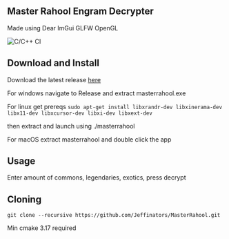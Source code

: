 ## Master Rahool Engram Decrypter 
Made using Dear ImGui GLFW OpenGL 

![C/C++ CI](https://github.com/Jeffinators/MasterRahool/workflows/C/C++%20CI/badge.svg)

## Download and Install
Download the latest release [here](https://github.com/Jeffinators/MasterRahool/releases)

For windows navigate to Release and extract masterrahool.exe 

For linux get prereqs `sudo apt-get install libxrandr-dev libxinerama-dev libx11-dev libxcursor-dev libxi-dev libxext-dev`

then extract and launch using ./masterrahool

For macOS extract masterrahool and double click the app

## Usage 
Enter amount of commons, legendaries, exotics, press decrypt

## Cloning
`git clone --recursive https://github.com/Jeffinators/MasterRahool.git`

Min cmake 3.17 required
